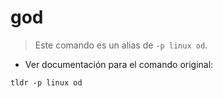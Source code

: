 # god

> Este comando es un alias de `-p linux od`.

- Ver documentación para el comando original:

`tldr -p linux od`
